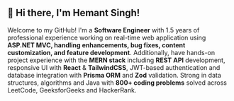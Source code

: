 ## 👋 Hi there, I'm Hemant Singh!

Welcome to my GitHub! I'm a __Software Engineer__ with 1.5 years of professional experience working on real-time web application using __ASP.NET MVC, handling enhancements, bug fixes, content customization, and feature development__.
Additionally, have hands-on project experience with the __MERN stack__ including __REST API__ development, responsive UI with __React__ & __TailwindCSS__, JWT-based authentication and database integration with __Prisma ORM__ and __Zod__ validation.
Strong in data structures, algorithms and Java with __800+ coding problems__ solved across LeetCode, GeeksforGeeks and HackerRank.

<!--
**hemant10jan/hemant10jan** is a ✨ _special_ ✨ repository because its `README.md` (this file) appears on your GitHub profile.

Here are some ideas to get you started:

- 🔭 I’m currently working on ...
- 🌱 I’m currently learning ...
- 👯 I’m looking to collaborate on ...
- 🤔 I’m looking for help with ...
- 💬 Ask me about ...
- 📫 How to reach me: ...
- 😄 Pronouns: ...
- ⚡ Fun fact: ...
-->
